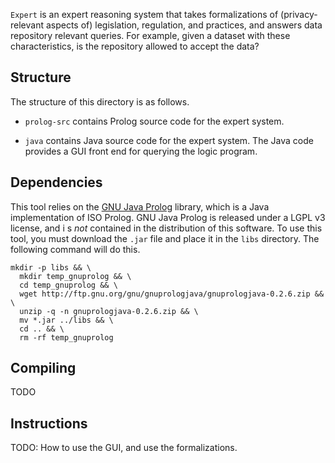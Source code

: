 `Expert` is an expert reasoning system that takes formalizations of (privacy-relevant aspects of) legislation, regulation, and practices, and answers data repository relevant queries. For example, given a dataset with these characteristics, is the repository allowed to accept the data?


## Structure

The structure of this directory is as follows.

- `prolog-src` contains Prolog source code for the expert system.

- `java` contains Java source code for the expert system. The Java code provides a GUI front end for querying the logic program.

## Dependencies

This tool relies on the [GNU Java Prolog](https://www.gnu.org/software/gnuprologjava/) library, which is a Java implementation of ISO Prolog. GNU Java Prolog is released under a LGPL v3 license, and i s *not* contained in the distribution of this software. To use this tool, you must download the `.jar` file and place it in the `libs` directory. The following command will do this.

```
mkdir -p libs && \
  mkdir temp_gnuprolog && \
  cd temp_gnuprolog && \
  wget http://ftp.gnu.org/gnu/gnuprologjava/gnuprologjava-0.2.6.zip && \
  unzip -q -n gnuprologjava-0.2.6.zip && \
  mv *.jar ../libs && \
  cd .. && \
  rm -rf temp_gnuprolog
```

## Compiling

TODO

## Instructions

TODO: How to use the GUI, and use the formalizations. 
